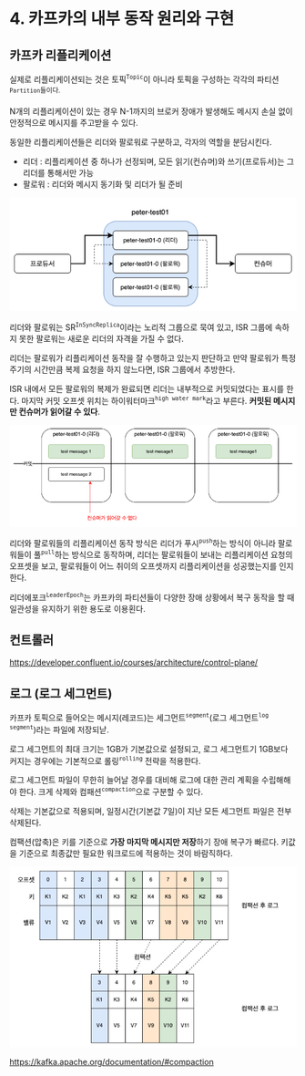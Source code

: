 # 4. 카프카의 내부 동작 원리와 구현

## 카프카 리플리케이션

실제로 리플리케이션되는 것은 토픽<sup>`Topic`</sup>이 아니라 토픽을 구성하는 각각의 파티션<sup>`Partition`들이다. 

N개의 리플리케이션이 있는 경우 N-1까지의 브로커 장애가 발생해도 메시지 손실 없이 안정적으로 메시지를 주고받을 수 있다.

동일한 리플리케이션들은 리더와 팔로워로 구분하고, 각자의 역할을 분담시킨다.
* 리더 : 리플리케이션 중 하나가 선정되며, 모든 읽기(컨슈머)와 쓰기(프로듀서)는 그 리더를 통해서만 가능
* 팔로워 : 리더와 메시지 동기화 및 리더가 될 준비

![chapter-04-01.png](assets/chapter-04-01.png)

리더와 팔로워는 SR<sup>`InSyncReplica`</sup>이라는 노리적 그룹으로 묵여 있고, ISR 그룹에 속하지 못한 팔로워는 새로운 리더의 자격을 가질 수 없다.

리더는 팔로워가 리플리케이션 동작을 잘 수행하고 있는지 판단하고 만약 팔로워가 특정 주기의 시간만큼 복제 요청을 하지 않느다면, ISR 그룹에서 추방한다.

ISR 내에서 모든 팔로워의 복제가 완료되면 리더는 내부적으로 커밋되었다는 표시를 한다. 마지막 커밋 오프셋 위치는 하이워터마크<sup>`high water mark`</sup>라고 부른다. **커밋된 메시지만 컨슈머가 읽어갈 수 있다**.

![chapter-04-02.png](assets/chapter-04-02.png)

리더와 팔로워들의 리플리케이션 동작 방식은 리더가 푸시<sup>`push`</sup>하는 방식이 아니라 팔로워들이 풀<sup>`pull`</sup>하는 방식으로 동작하며, 리더는 팔로워들이 보내는 리플리케이션 요청의 오프셋을 보고, 팔로워들이 어느 취이의 오프셋까지 리플리케이션을 성공했는지를 인지한다.

리더에포크<sup>`LeaderEpoch`</sup>는 카프카의 파티션들이 다양한 장애 상황에서 복구 동작을 할 때 일관성을 유지하기 위한 용도로 이용횐다. 

## 컨트롤러

https://developer.confluent.io/courses/architecture/control-plane/

## 로그 (로그 세그먼트)

카프카 토픽으로 들어오는 메시지(레코드)는 세그먼트<sup>`segment`</sup>(로그 세그먼트<sup>`log segment`</sup>)라는 파일에 저장되낟.

로그 세그먼트의 최대 크기는 1GB가 기본값으로 설정되고, 로그 세그먼트기 1GB보다 커지는 경우에는 기본적으로 롤링<sup>`rolling`</sup> 전략을 적용한다.

로그 세그먼트 파일이 무한히 늘어날 경우를 대비해 로그에 대한 관리 계획을 수립해해야 한다. 크게 삭제와 컴패션<sup>`compaction`</sup>으로 구분할 수 있다.

삭제는 기본값으로 적용되며, 일정시간(기본값 7일)이 지난 모든 세그먼트 파일은 전부 삭제된다.

컴팩션(압축)은 키를 기준으로 **가장 마지막 메시지만 저장**하기 장애 복구가 빠르다. 키값을 기준으로 최종값만 필요한 워크로드에 적용하는 것이 바람직하다.

![chapter-04-03.png](assets/chapter-04-03.png)

https://kafka.apache.org/documentation/#compaction

